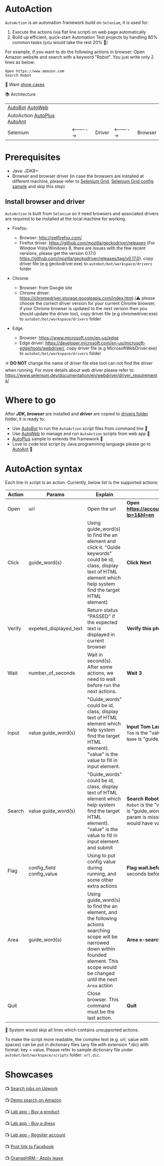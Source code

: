# AutoAction
`AutoAction` is an automation framework build on `Selenium`, it is used for:
1. Execute the actions (via flat line script) on web page automatically
2. Build up efficient, quick-start Automation Test projects by handling 80% common tasks (you would take the rest 20% :banana:)

For example, if you want to do the following actions in browser: Open Amazon website and search with a keyword "Robot". You just write only 2 lines as below:
```
Open https://www.amazon.com
Search Robot
```
:high_brightness: Want [show cases](#showcases)

:books: Architecture

|  |   |   |   |   |
|---|---|---|---|---|
| [AutoBot](autobot) [AutoWeb](autoweb)
| AutoAction [AutoPlus](autoplus) [AutoAnt](autoant)
| Selenium | <-----> |Driver| <-----> |Browser

# Prerequisites
- Java: JDK8+
- Browser and browser driver (in case the browsers are installed at different machine, please refer to [Selenium Grid](https://www.selenium.dev/documentation/en/grid/), [Selenium Grid config sample](https://developers.perfectomobile.com/pages/viewpage.action?pageId=21435360) and skip this step)

## Install browser and driver
`AutoAction` is built from `Selenium` so it need browsers and associated drivers are required to be installed at the local machine for working.

- Firefox: 
    - Browser: http://getfirefox.com/
    - Firefox driver: https://github.com/mozilla/geckodriver/releases (For Window Vista/Windows 8, there are issues with the few recent versions, please get the version 0.17.0 https://github.com/mozilla/geckodriver/releases/tag/v0.17.0), copy driver file (e.g geckodriver.exe) to `autobot/bot/workspace/drivers` folder

- Chrome
    - Browser: from Google site
    - Chrome driver: https://chromedriver.storage.googleapis.com/index.html (:warning: please choose the correct driver version for your current Chrome browser, if your Chrome browser is updated to the next version then you should update the driver too), copy driver file (e.g chromedriver.exe) to `autobot/bot/workspace/drivers` folder

- Edge
    - Browser: https://www.microsoft.com/en-us/edge
    - Edge driver: https://developer.microsoft.com/en-us/microsoft-edge/tools/webdriver/, copy driver file (e.g MicrosoftWebDriver.exe) to `autobot/bot/workspace/drivers` folder
    
:biohazard: **DO NOT** change the name of driver file else tool can not find the driver when running. For more details about web driver please refer to: https://www.selenium.dev/documentation/en/webdriver/driver_requirements/

# Where to go
After ***JDK, browser*** are installed and ***driver*** are copied to [drivers folder](autobot/bot/workspace/drivers) folder, it is ready to:
- Use [AutoBot](autobot) to run the `AutoAction` script files from command line :rat:
- Use [AutoWeb](autoweb) to manage and run `AutoAction` scripts from web app :elephant:
- [AutoPlus](autoplus) sample to extends the framework :butterfly:
- Love to code test script by Java programming language please go to [AutoAnt](autoant) :ant:

# AutoAction syntax
Each line in script is an action. Currently, below list is the supported actions:

| Action | Params | Explain	| Sample |
|---|---|---|---|
|Open|	url|	Open the url|**Open https://accounts.google.com/SignUp?lp=1&hl=en**
|Click|	guide_word(s)|Using guide_word(s) to find the an element and click it. "Guide keywords" could be id, class, display text of HTML element which help system find the target HTML element)| **Click Next**|
|Verify|expeted_displayed_text|	Return status "PASSED" if the expected text is displayed in current browser|**Verify this phone number format**|
|Wait|	number_of_seconds|	Wait in second(s). After some actions, we need to wait before run the next actions.|	**Wait 3**
|Input|	value guide_word(s)	|"Guide_words" could be id, class, display text of HTML element which help system find the target HTML element). "value" is the value to fill in input element.|**Input Tom Last Name** (for this action, `Tom` is the "value", and the rest `Last Name` is "guide_word(s)"|
|Search| value guide_word(s)|"Guide_words" could be id, class, display text of HTML element which help system find the target HTML element). "value" is the value to fill in input element and submit|**Search Robot search** (for this action, `Robot` is the "value", and the rest `search` is "guide_word(s)", if the second param is missing: **Search Robot**, it would have value "search"|
|Flag| config_field config_value|Using to put config value during running, and some other extra actions| **Flag wait.before.next 2** waiting 2 seconds before execute the next action|
|Area|guide_word(s)|Using guide_word(s) to find the an element, and the following actions searching scope will be narrowed down within founded element. This scope would be changed until the next `Area` action|**Area s-search-results**|
|Quit| |Close browser. This command must be the last action.|**Quit**|


:do_not_litter: System would skip all lines which contains unsupported actions.

To make the script more readable, the complex text (e.g. url, value with spaces) can be put in dictionary files (any file with extension *.dic) with format: key = value. Please refer to sample dictionary file under `autobot/bot/workspace/scripts` folder: `url.dic`.

# Showcases

:tv: [Search jobs on Upwork](https://youtu.be/W50I5uRmiY8)

:tv: [Demo search on Amazon](https://youtu.be/YLVLYqCjPn0)

:tv: [Lab app - Buy a product](https://youtu.be/A_MoaVehx68)

:tv: [Lab app - Buy a dress](https://youtu.be/-mJ2KX6f424)

:tv: [Lab app - Regsiter account](https://youtu.be/dYFkBcTAJ7U)

:tv: [Post link to Facebook](https://youtu.be/eJSgX2IfDSY)

:tv: [OrangeHRM - Apply leave](https://youtu.be/9DZmq-LIubk)